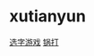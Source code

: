 # xutianyun
<a href="https://17729284309.github.io/xutianyun/day8/chooseChar.html">选字游戏</a>
<a href="https://17729284309.github.io/xutianyun/day13/wolf.html">锅打</a>
